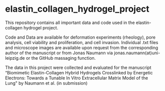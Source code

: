 # elastin_collagen_hydrogel_project

This repository contains all important data and code used in the elastin-collagen hydrogel project.

Code and Data are available for deformation experiments (rheology), pore analysis, cell viability and proliferation, and cell invasion. Individual .txt files and microscope images are available upon request from the corresponding author of the manuscript or from Jonas Naumann via jonas.naumann(at)uni-leipzig.de or the GitHub massaging function.

The data in this project were collected and evaluated for the manuscript “Biomimetic Elastin-Collagen Hybrid Hydrogels Crosslinked by Energetic Electrons: Towards a Tunable In Vitro Extracellular Matrix Model of the Lung" by Naumann et al. (in submission)
